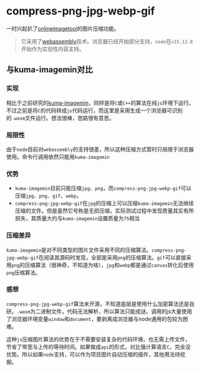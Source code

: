 # compress-png-jpg-webp-gif

一时兴起扒了[onlineimagetool](https://www.onlineimagetool.com/zh/compress-png-jpg-webp-gif)的图片压缩功能。

> 它采用了[webassembly](https://webassembly.org/)技术。浏览器已经开始部分支持，`node`在`v15.12.0`开始作为实验性内容支持。

## 与kuma-imagemin对比

### 实现

相比于之前研究的[kuma-imagemin](https://github.com/xiek881028/kuma-imagemin)，同样是将`C`或`C++`的算法在纯`js`环境下运行。不过之前是将`C`的代码转成`js`代码运行，而这里是采用生成一个浏览器可识别的`.wasm`文件运行。想法很棒，思路很有意思。

### 局限性

由于`node`目前对`webassembly`的支持很差，所以这种压缩方式暂时只局限于浏览器使用。命令行调用依然只能用`kuma-imagemin`

### 优势

- `kuma-imagemin`目前只能压缩`jpg`、`png`，而`compress-png-jpg-webp-gif`可以压缩`jpg`、`png`、`gif`、`webp`。
- `compress-png-jpg-webp-gif`在`jpg`的压缩上可以压缩`kuma-imagemin`无法继续压缩的文件。但是虽然它号称是无损压缩，实际测试过程中发现质量其实有所损失，其质量大约与`kuma-imagemin`设置质量为`75`相当

### 压缩差异

`kuma-imagemin`是对不同类型的图片文件采用不同的压缩算法。`compress-png-jpg-webp-gif`在阅读其源码时发现，全部是采用`png`的压缩算法。`gif`可以直接采用`png`的压缩算法（很神奇，不知道为啥），`jpg`和`webp`都是通过`canvas`转化后使用`png`压缩算法。

### 感想

`compress-png-jpg-webp-gif`算法未开源，不知道底层是使用什么加密算法还是自研。`.wasm`为二进制文件，代码无法解析，所以算法只能成谜。调用的js大量使用了浏览器环境变量`window`和`document`，要剥离成浏览器与node通用的包较为困难。

这种`js`压缩图片算法的优势在于不需要安装复杂的代码环境，也无需上传文件，节省了带宽与上传的等待时间。如果做成`api`的形式，对比强计算语言`C`，完全没优势。所以如果`node`支持，可以作为项目图片自动压缩的插件，其他用法待挖掘。

